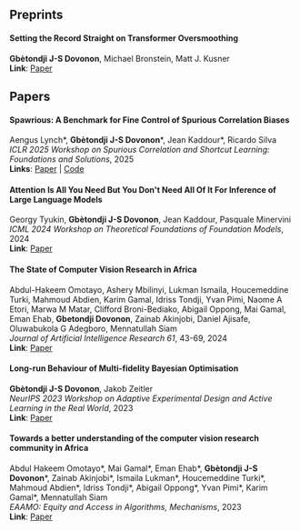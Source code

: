 ## Preprints

#### Setting the Record Straight on Transformer Oversmoothing  
**Gbètondji J-S Dovonon**, Michael Bronstein, Matt J. Kusner  
**Link**: [Paper](https://arxiv.org/pdf/2401.04301.pdf)


## Papers

#### Spawrious: A Benchmark for Fine Control of Spurious Correlation Biases  
Aengus Lynch\*, **Gbètondji J-S Dovonon**\*, Jean Kaddour\*, Ricardo Silva  \
*ICLR 2025 Workshop on Spurious Correlation and Shortcut Learning: Foundations and Solutions*, 2025 \
**Links**: [Paper](https://arxiv.org/pdf/2303.05470.pdf) \| [Code](https://github.com/aengusl/spawrious)

#### Attention Is All You Need But You Don't Need All Of It For Inference of Large Language Models
Georgy Tyukin, **Gbètondji J-S Dovonon**, Jean Kaddour, Pasquale Minervini \
*ICML 2024 Workshop on Theoretical Foundations of Foundation Models*, 2024 \
**Link**: [Paper](https://arxiv.org/pdf/2407.15516)

#### The State of Computer Vision Research in Africa
Abdul-Hakeem Omotayo, Ashery Mbilinyi, Lukman Ismaila, Houcemeddine Turki, Mahmoud Abdien, Karim Gamal, Idriss Tondji, Yvan Pimi, Naome A Etori, Marwa M Matar, Clifford Broni-Bediako, Abigail Oppong, Mai Gamal, Eman Ehab, **Gbetondji Dovonon**, Zainab Akinjobi, Daniel Ajisafe, Oluwabukola G Adegboro, Mennatullah Siam \
*Journal of Artificial Intelligence Research 61*, 43-69, 2024 \
**Link**: [Paper](https://www.jair.org/index.php/jair/article/view/16653/27081)

#### Long-run Behaviour of Multi-fidelity Bayesian Optimisation  
**Gbètondji J-S Dovonon**, Jakob Zeitler  
*NeurIPS 2023 Workshop on Adaptive Experimental Design and Active Learning in the Real World*, 2023  
**Link**: [Paper](https://arxiv.org/pdf/2312.12633.pdf)

#### Towards a better understanding of the computer vision research community in Africa  
Abdul Hakeem Omotayo\*, Mai Gamal\*, Eman Ehab\*, **Gbètondji J-S Dovonon**\*, Zainab Akinjobi\*, Ismaila Lukman\*, Houcemeddine Turki\*, Mahmoud Abdien\*, Idriss Tondji\*, Abigail Oppong\*, Yvan Pimi\*, Karim Gamal\*, Mennatullah Siam  
*EAAMO: Equity and Access in Algorithms, Mechanisms*, 2023  
**Link**: [Paper](https://arxiv.org/pdf/2305.06773.pdf)
